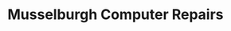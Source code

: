 ---
title: "Musselburgh Computer Repairs"
url: /dunedin/musselburgh-computer-repairs/
shop: Computer
---